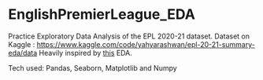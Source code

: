 # EnglishPremierLeague_EDA
Practice Exploratory Data Analysis of the EPL 2020-21 dataset.
Dataset on Kaggle : https://www.kaggle.com/code/yahyarashwan/epl-20-21-summary-eda/data
Heavily inspired by [this](https://www.kaggle.com/code/yahyarashwan/epl-20-21-summary-eda/notebook) EDA. 

Tech used: Pandas, Seaborn, Matplotlib and Numpy
